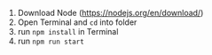 1. Download Node (https://nodejs.org/en/download/)
2. Open Terminal and `cd` into folder
3. run `npm install` in Terminal
4. run `npm run start`
